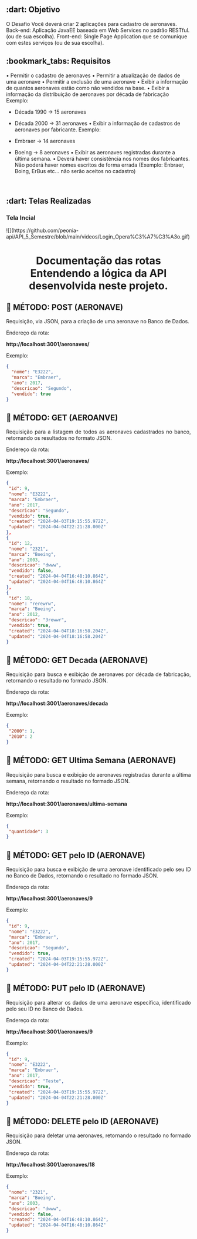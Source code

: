 <h2> :dart: Objetivo</h2>
O Desafio Você deverá criar 2 aplicações para cadastro de aeronaves. Back-end: Aplicação JavaEE baseada em Web Services no padrão RESTful. (ou de sua escolha). Front-end: Single Page Application que se comunique com estes serviços (ou de sua escolha).

<h2> :bookmark_tabs: Requisitos </h2>
• Permitir o cadastro de aeronaves
• Permitir a atualização de dados de uma aeronave
• Permitir a exclusão de uma aeronave
• Exibir a informação de quantos aeronaves estão como não vendidos na base.
• Exibir a informação da distribuição de aeronaves por década de fabricação
Exemplo:

- Década 1990 -> 15 aeronaves
- Década 2000 -> 31 aeronaves
• Exibir a informação de cadastros de aeronaves por fabricante.
Exemplo:

- Embraer -> 14 aeronaves
- Boeing -> 8 aeronaves
• Exibir as aeronaves registradas durante a última semana.
• Deverá haver consistência nos nomes dos fabricantes. Não poderá haver nomes escritos
de forma errada (Exemplo: Enbraer, Boing, ErBus etc... não serão aceitos no cadastro)

<br>
<h2> :dart: Telas Realizadas</h2>
<h3> Tela Incial</h3>
![](https://github.com/peonia-api/API_5_Semestre/blob/main/videos/Login_Opera%C3%A7%C3%A3o.gif)


<br>
<h1 align="center"> Documentação das rotas</br> Entendendo a lógica da API desenvolvida neste projeto. </h1>
<h2> 📔 MÉTODO: POST (AERONAVE)</h2>

<p align="justify"> Requisição, via JSON, para a criação de uma aeronave no Banco de Dados.</p>

<p align="justify"> Endereço da rota:</p>

**http://localhost:3001/aeronaves/**

<p align="justify"> Exemplo:</p>

```json
{
  "nome": "E3222",
  "marca": "Embraer",
  "ano": 2017,
  "descricao": "Segundo",
  "vendido": true
}
```

<h2> 📔 MÉTODO: GET (AEROANVE)</h2>

<p align="justify"> Requisição para a listagem de todos as aeronaves cadastrados no banco, retornando os resultados no formato JSON.</p>

<p align="justify"> Endereço da rota:</p>

**http://localhost:3001/aeronaves/**

<p align="justify"> Exemplo:</p>

```json
{
 "id": 9,
 "nome": "E3222",
 "marca": "Embraer",
 "ano": 2017,
 "descricao": "Segundo",
 "vendido": true,
 "created": "2024-04-03T19:15:55.972Z",
 "updated": "2024-04-04T22:21:28.000Z"
},
{
 "id": 12,
 "nome": "2321",
 "marca": "Boeing",
 "ano": 2003,
 "descricao": "dwww",
 "vendido": false,
 "created": "2024-04-04T16:48:10.864Z",
 "updated": "2024-04-04T16:48:10.864Z"
},
{
 "id": 18,
 "nome": "rerewrw",
 "marca": "Boeing",
 "ano": 2012,
 "descricao": "3rewwr",
 "vendido": true,
 "created": "2024-04-04T18:16:58.204Z",
 "updated": "2024-04-04T18:16:58.204Z"
}
```


<h2> 📔 MÉTODO: GET Decada (AERONAVE)</h2>

<p align="justify"> Requisição para busca e exibição de aeronaves por década de fabricação, retornando o resultado no formado JSON.</p>

<p align="justify"> Endereço da rota:</p>

**http://localhost:3001/aeronaves/decada**

<p align="justify"> Exemplo:</p>

```json
{
 "2000": 1,
 "2010": 2
}

```

<h2> 📔 MÉTODO: GET Ultima Semana (AERONAVE)</h2>

<p align="justify"> Requisição para busca e exibição de aeronaves registradas durante a última semana, retornando o resultado no formado JSON.</p>

<p align="justify"> Endereço da rota:</p>

**http://localhost:3001/aeronaves/ultima-semana**

<p align="justify"> Exemplo:</p>

```json
{
 "quantidade": 3
}

```

<h2> 📔 MÉTODO: GET pelo ID (AERONAVE)</h2>

<p align="justify"> Requisição para busca e exibição de uma aeronave identificado pelo seu ID no Banco de Dados, retornando o resultado no formado JSON.</p>

<p align="justify"> Endereço da rota:</p>

**http://localhost:3001/aeronaves/9**

<p align="justify"> Exemplo:</p>

```json
{
 "id": 9,
 "nome": "E3222",
 "marca": "Embraer",
 "ano": 2017,
 "descricao": "Segundo",
 "vendido": true,
 "created": "2024-04-03T19:15:55.972Z",
 "updated": "2024-04-04T22:21:28.000Z"
}
```

<h2> 📔 MÉTODO: PUT pelo ID (AERONAVE)</h2>

<p align="justify"> Requisição para alterar os dados de uma aeronave específica, identificado pelo seu ID no Banco de Dados.</p>

<p align="justify"> Endereço da rota:</p>

**http://localhost:3001/aeronaves/9**

<p align="justify"> Exemplo:</p>

```json
{
 "id": 9,
 "nome": "E3222",
 "marca": "Embraer",
 "ano": 2017,
 "descricao": "Teste",
 "vendido": true,
 "created": "2024-04-03T19:15:55.972Z",
 "updated": "2024-04-04T22:21:28.000Z"
}
```
<h2> 📔 MÉTODO: DELETE pelo ID (AERONAVE)</h2>

<p align="justify"> Requisição para deletar uma aeronaves, retornando o resultado no formado JSON.</p>

<p align="justify"> Endereço da rota:</p>

**http://localhost:3001/aeronaves/18**

<p align="justify"> Exemplo:</p>

```json
{
 "nome": "2321",
 "marca": "Boeing",
 "ano": 2003,
 "descricao": "dwww",
 "vendido": false,
 "created": "2024-04-04T16:48:10.864Z",
 "updated": "2024-04-04T16:48:10.864Z"
}


```

